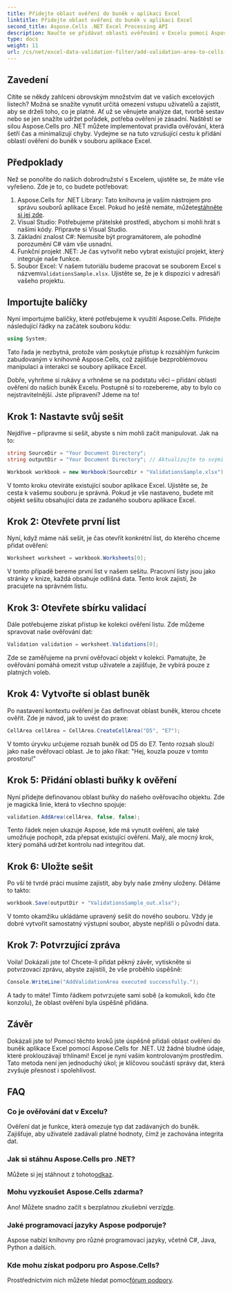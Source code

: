 ```yaml
---
title: Přidejte oblast ověření do buněk v aplikaci Excel
linktitle: Přidejte oblast ověření do buněk v aplikaci Excel
second_title: Aspose.Cells .NET Excel Processing API
description: Naučte se přidávat oblasti ověřování v Excelu pomocí Aspose.Cells for .NET pomocí našeho podrobného průvodce. Vylepšete integritu svých dat.
type: docs
weight: 11
url: /cs/net/excel-data-validation-filter/add-validation-area-to-cells-in-excel/
---
```

## Zavedení

Cítíte se někdy zahlceni obrovským množstvím dat ve vašich excelových listech? Možná se snažíte vynutit určitá omezení vstupu uživatelů a zajistit, aby se drželi toho, co je platné. Ať už se věnujete analýze dat, tvorbě sestav nebo se jen snažíte udržet pořádek, potřeba ověření je zásadní. Naštěstí se silou Aspose.Cells pro .NET můžete implementovat pravidla ověřování, která šetří čas a minimalizují chyby. Vydejme se na tuto vzrušující cestu k přidání oblastí ověření do buněk v souboru aplikace Excel.

## Předpoklady

Než se ponoříte do našich dobrodružství s Excelem, ujistěte se, že máte vše vyřešeno. Zde je to, co budete potřebovat:

1.  Aspose.Cells for .NET Library: Tato knihovna je vaším nástrojem pro správu souborů aplikace Excel. Pokud ho ještě nemáte, můžete[stáhněte si jej zde](https://releases.aspose.com/cells/net/).
2. Visual Studio: Potřebujeme přátelské prostředí, abychom si mohli hrát s našimi kódy. Připravte si Visual Studio.
3. Základní znalost C#: Nemusíte být programátorem, ale pohodlné porozumění C# vám vše usnadní.
4. Funkční projekt .NET: Je čas vytvořit nebo vybrat existující projekt, který integruje naše funkce.
5.  Soubor Excel: V našem tutoriálu budeme pracovat se souborem Excel s názvem`ValidationsSample.xlsx`. Ujistěte se, že je k dispozici v adresáři vašeho projektu.

## Importujte balíčky

Nyní importujme balíčky, které potřebujeme k využití Aspose.Cells. Přidejte následující řádky na začátek souboru kódu:

```csharp
using System;
```

Tato řada je nezbytná, protože vám poskytuje přístup k rozsáhlým funkcím zabudovaným v knihovně Aspose.Cells, což zajišťuje bezproblémovou manipulaci a interakci se soubory aplikace Excel.

Dobře, vyhrňme si rukávy a vrhněme se na podstatu věci – přidání oblasti ověření do našich buněk Excelu. Postupně si to rozebereme, aby to bylo co nejstravitelnější. Jste připraveni? Jdeme na to!

## Krok 1: Nastavte svůj sešit

Nejdříve – připravme si sešit, abyste s ním mohli začít manipulovat. Jak na to:

```csharp
string SourceDir = "Your Document Directory";
string outputDir = "Your Document Directory"; // Aktualizujte to svými skutečnými cestami.

Workbook workbook = new Workbook(SourceDir + "ValidationsSample.xlsx");
```

V tomto kroku otevíráte existující soubor aplikace Excel. Ujistěte se, že cesta k vašemu souboru je správná. Pokud je vše nastaveno, budete mít objekt sešitu obsahující data ze zadaného souboru aplikace Excel.

## Krok 2: Otevřete první list

Nyní, když máme náš sešit, je čas otevřít konkrétní list, do kterého chceme přidat ověření:

```csharp
Worksheet worksheet = workbook.Worksheets[0];
```

V tomto případě bereme první list v našem sešitu. Pracovní listy jsou jako stránky v knize, každá obsahuje odlišná data. Tento krok zajistí, že pracujete na správném listu.

## Krok 3: Otevřete sbírku validací

Dále potřebujeme získat přístup ke kolekci ověření listu. Zde můžeme spravovat naše ověřování dat:

```csharp
Validation validation = worksheet.Validations[0];
```

Zde se zaměřujeme na první ověřovací objekt v kolekci. Pamatujte, že ověřování pomáhá omezit vstup uživatele a zajišťuje, že vybírá pouze z platných voleb.

## Krok 4: Vytvořte si oblast buněk

Po nastavení kontextu ověření je čas definovat oblast buněk, kterou chcete ověřit. Zde je návod, jak to uvést do praxe:

```csharp
CellArea cellArea = CellArea.CreateCellArea("D5", "E7");
```

V tomto úryvku určujeme rozsah buněk od D5 do E7. Tento rozsah slouží jako naše ověřovací oblast. Je to jako říkat: "Hej, kouzla pouze v tomto prostoru!"

## Krok 5: Přidání oblasti buňky k ověření

Nyní přidejte definovanou oblast buňky do našeho ověřovacího objektu. Zde je magická linie, která to všechno spojuje:

```csharp
validation.AddArea(cellArea, false, false);
```

Tento řádek nejen ukazuje Aspose, kde má vynutit ověření, ale také umožňuje pochopit, zda přepsat existující ověření. Malý, ale mocný krok, který pomáhá udržet kontrolu nad integritou dat.

## Krok 6: Uložte sešit

Po vší té tvrdé práci musíme zajistit, aby byly naše změny uloženy. Děláme to takto:

```csharp
workbook.Save(outputDir + "ValidationsSample_out.xlsx");
```

V tomto okamžiku ukládáme upravený sešit do nového souboru. Vždy je dobré vytvořit samostatný výstupní soubor, abyste nepřišli o původní data.

## Krok 7: Potvrzující zpráva

Voila! Dokázali jste to! Chcete-li přidat pěkný závěr, vytiskněte si potvrzovací zprávu, abyste zajistili, že vše proběhlo úspěšně:

```csharp
Console.WriteLine("AddValidationArea executed successfully.");
```

A tady to máte! Tímto řádkem potvrzujete sami sobě (a komukoli, kdo čte konzolu), že oblast ověření byla úspěšně přidána.

## Závěr

Dokázali jste to! Pomocí těchto kroků jste úspěšně přidali oblast ověření do buněk aplikace Excel pomocí Aspose.Cells for .NET. Už žádné bludné údaje, které proklouzávají trhlinami! Excel je nyní vaším kontrolovaným prostředím. Tato metoda není jen jednoduchý úkol; je klíčovou součástí správy dat, která zvyšuje přesnost i spolehlivost.

## FAQ

### Co je ověřování dat v Excelu?
Ověření dat je funkce, která omezuje typ dat zadávaných do buněk. Zajišťuje, aby uživatelé zadávali platné hodnoty, čímž je zachována integrita dat.

### Jak si stáhnu Aspose.Cells pro .NET?
 Můžete si jej stáhnout z tohoto[odkaz](https://releases.aspose.com/cells/net/).

### Mohu vyzkoušet Aspose.Cells zdarma?
 Ano! Můžete snadno začít s bezplatnou zkušební verzí[zde](https://releases.aspose.com/).

### Jaké programovací jazyky Aspose podporuje?
Aspose nabízí knihovny pro různé programovací jazyky, včetně C#, Java, Python a dalších.

### Kde mohu získat podporu pro Aspose.Cells?
 Prostřednictvím nich můžete hledat pomoc[fórum podpory](https://forum.aspose.com/c/cells/9).